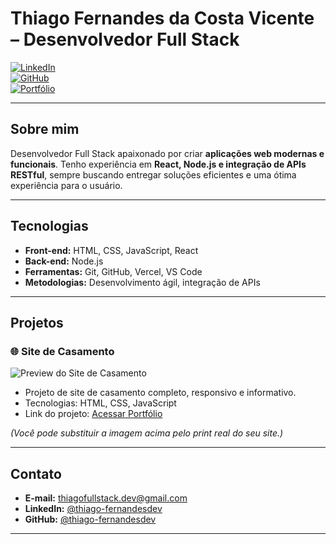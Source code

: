 # Thiago Fernandes da Costa Vicente – Desenvolvedor Full Stack

[![LinkedIn](https://img.shields.io/badge/LinkedIn-@thiagofernandesdev-blue?style=for-the-badge&logo=linkedin)](https://www.linkedin.com/in/thiago-fernandesdev/)  
[![GitHub](https://img.shields.io/badge/GitHub-thiago--fernandesdev-black?style=for-the-badge&logo=github)](https://github.com/thiago-fernandesdev)  
[![Portfólio](https://img.shields.io/badge/Portfólio-online-brightgreen?style=for-the-badge&logo=vercel)](https://portfolio-thiagofernandes.vercel.app/)

---

## Sobre mim
Desenvolvedor Full Stack apaixonado por criar **aplicações web modernas e funcionais**. Tenho experiência em **React, Node.js e integração de APIs RESTful**, sempre buscando entregar soluções eficientes e uma ótima experiência para o usuário.  

---

## Tecnologias
- **Front-end:** HTML, CSS, JavaScript, React  
- **Back-end:** Node.js  
- **Ferramentas:** Git, GitHub, Vercel, VS Code  
- **Metodologias:** Desenvolvimento ágil, integração de APIs  

---

## Projetos

### 🌐 Site de Casamento
![Preview do Site de Casamento](https://via.placeholder.com/600x300.png?text=Site+de+Casamento)  
- Projeto de site de casamento completo, responsivo e informativo.  
- Tecnologias: HTML, CSS, JavaScript  
- Link do projeto: [Acessar Portfólio](https://portfolio-thiagofernandes.vercel.app/)

*(Você pode substituir a imagem acima pelo print real do seu site.)*

---

## Contato
- **E-mail:** thiagofullstack.dev@gmail.com  
- **LinkedIn:** [@thiago-fernandesdev](https://www.linkedin.com/in/thiago-fernandesdev/)  
- **GitHub:** [@thiago-fernandesdev](https://github.com/thiago-fernandesdev)  

---
